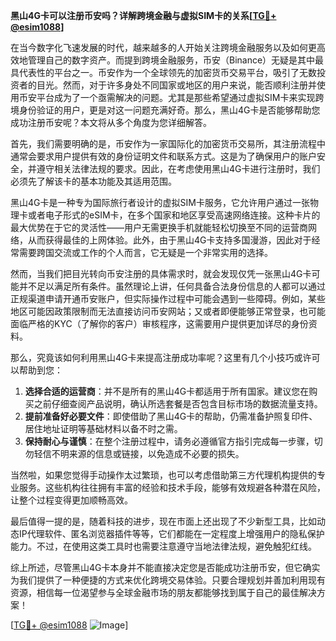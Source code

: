 **黑山4G卡可以注册币安吗？详解跨境金融与虚拟SIM卡的关系[[TG💪+ @esim1088](https://t.me/s/esim1088)]**

在当今数字化飞速发展的时代，越来越多的人开始关注跨境金融服务以及如何更高效地管理自己的数字资产。而提到跨境金融服务，币安（Binance）无疑是其中最具代表性的平台之一。币安作为一个全球领先的加密货币交易平台，吸引了无数投资者的目光。然而，对于许多身处不同国家或地区的用户来说，能否顺利注册并使用币安平台成为了一个亟需解决的问题。尤其是那些希望通过虚拟SIM卡来实现跨境身份验证的用户，更是对这一问题充满好奇。那么，黑山4G卡是否能够帮助您成功注册币安呢？本文将从多个角度为您详细解答。

首先，我们需要明确的是，币安作为一家国际化的加密货币交易所，其注册流程中通常会要求用户提供有效的身份证明文件和联系方式。这是为了确保用户的账户安全，并遵守相关法律法规的要求。因此，在考虑使用黑山4G卡进行注册时，我们必须先了解该卡的基本功能及其适用范围。

黑山4G卡是一种专为国际旅行者设计的虚拟SIM卡服务，它允许用户通过一张物理卡或者电子形式的eSIM卡，在多个国家和地区享受高速网络连接。这种卡片的最大优势在于它的灵活性——用户无需更换手机就能轻松切换至不同的运营商网络，从而获得最佳的上网体验。此外，由于黑山4G卡支持多国漫游，因此对于经常需要跨国交流或工作的个人而言，它无疑是一个非常实用的选择。

然而，当我们把目光转向币安注册的具体需求时，就会发现仅凭一张黑山4G卡可能并不足以满足所有条件。虽然理论上讲，任何具备合法身份信息的人都可以通过正规渠道申请开通币安账户，但实际操作过程中可能会遇到一些障碍。例如，某些地区可能因政策限制而无法直接访问币安网站；又或者即便能够正常登录，也可能面临严格的KYC（了解你的客户）审核程序，这需要用户提供更加详尽的身份资料。

那么，究竟该如何利用黑山4G卡来提高注册成功率呢？这里有几个小技巧或许可以帮助到您：

1. **选择合适的运营商**：并不是所有的黑山4G卡都适用于所有国家。建议您在购买之前仔细查阅产品说明，确认所选套餐是否包含目标市场的数据流量支持。
2. **提前准备好必要文件**：即使借助了黑山4G卡的帮助，仍需准备护照复印件、居住地址证明等基础材料以备不时之需。
3. **保持耐心与谨慎**：在整个注册过程中，请务必遵循官方指引完成每一步骤，切勿轻信不明来源的信息或链接，以免造成不必要的损失。

当然啦，如果您觉得手动操作太过繁琐，也可以考虑借助第三方代理机构提供的专业服务。这些机构往往拥有丰富的经验和技术手段，能够有效规避各种潜在风险，让整个过程变得更加顺畅高效。

最后值得一提的是，随着科技的进步，现在市面上还出现了不少新型工具，比如动态IP代理软件、匿名浏览器插件等等，它们都能在一定程度上增强用户的隐私保护能力。不过，在使用这类工具时也需要注意遵守当地法律法规，避免触犯红线。

综上所述，尽管黑山4G卡本身并不能直接决定您是否能成功注册币安，但它确实为我们提供了一种便捷的方式来优化跨境交易体验。只要合理规划并善加利用现有资源，相信每一位渴望参与全球金融市场的朋友都能够找到属于自己的最佳解决方案！

[[TG💪+ @esim1088](https://t.me/s/esim1088) ![Image](https://i.postimg.cc/4NQfJmqS/Snipaste-2025-05-13-00-14-12.png)]